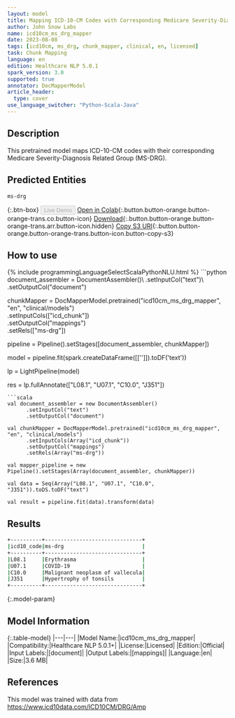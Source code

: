```yaml
---
layout: model
title: Mapping ICD-10-CM Codes with Corresponding Medicare Severity-Diagnosis Related Group (MS-DRG)
author: John Snow Labs
name: icd10cm_ms_drg_mapper
date: 2023-08-08
tags: [icd10cm, ms_drg, chunk_mapper, clinical, en, licensed]
task: Chunk Mapping
language: en
edition: Healthcare NLP 5.0.1
spark_version: 3.0
supported: true
annotator: DocMapperModel
article_header:
  type: cover
use_language_switcher: "Python-Scala-Java"
---
```


## Description

This pretrained model maps ICD-10-CM codes with their corresponding Medicare Severity-Diagnosis Related Group (MS-DRG).

## Predicted Entities

`ms-drg`

{:.btn-box}
<button class="button button-orange" disabled>Live Demo</button>
[Open in Colab](https://colab.research.google.com/github/JohnSnowLabs/spark-nlp-workshop/blob/master/tutorials/Certification_Trainings/Healthcare/26.Chunk_Mapping.ipynb){:.button.button-orange.button-orange-trans.co.button-icon}
[Download](https://s3.amazonaws.com/auxdata.johnsnowlabs.com/clinical/models/icd10cm_ms_drg_mapper_en_5.0.1_3.0_1691506250054.zip){:.button.button-orange.button-orange-trans.arr.button-icon.hidden}
[Copy S3 URI](s3://auxdata.johnsnowlabs.com/clinical/models/icd10cm_ms_drg_mapper_en_5.0.1_3.0_1691506250054.zip){:.button.button-orange.button-orange-trans.button-icon.button-copy-s3}

## How to use



<div class="tabs-box" markdown="1">
{% include programmingLanguageSelectScalaPythonNLU.html %}
```python
document_assembler = DocumentAssembler()\
      .setInputCol("text")\
      .setOutputCol("document")

chunkMapper = DocMapperModel.pretrained("icd10cm_ms_drg_mapper", "en", "clinical/models")\
      .setInputCols(["icd_chunk"])\
      .setOutputCol("mappings")\
      .setRels(["ms-drg"])

pipeline = Pipeline().setStages([document_assembler,
                                 chunkMapper])  

model = pipeline.fit(spark.createDataFrame([['']]).toDF('text')) 

lp = LightPipeline(model)

res = lp.fullAnnotate(["L08.1", "U07.1", "C10.0", "J351"])
```
```scala
val document_assembler = new DocumentAssembler()
      .setInputCol("text")
      .setOutputCol("document")

val chunkMapper = DocMapperModel.pretrained("icd10cm_ms_drg_mapper", "en", "clinical/models")
      .setInputCols(Array("icd_chunk"))
      .setOutputCol("mappings")
      .setRels(Array("ms-drg")) 

val mapper_pipeline = new Pipeline().setStages(Array(document_assembler, chunkMapper))

val data = Seq(Array("L08.1", "U07.1", "C10.0", "J351")).toDS.toDF("text")

val result = pipeline.fit(data).transform(data) 
```
</div>

## Results

```bash
+----------+-------------------------------+
|icd10_code|ms-drg                         |
+----------+-------------------------------+
|L08.1     |Erythrasma                     |
|U07.1     |COVID-19                       |
|C10.0     |Malignant neoplasm of vallecula|
|J351      |Hypertrophy of tonsils         |
+----------+-------------------------------+
```

{:.model-param}
## Model Information

{:.table-model}
|---|---|
|Model Name:|icd10cm_ms_drg_mapper|
|Compatibility:|Healthcare NLP 5.0.1+|
|License:|Licensed|
|Edition:|Official|
|Input Labels:|[document]|
|Output Labels:|[mappings]|
|Language:|en|
|Size:|3.6 MB|

## References

This model was trained with data from https://www.icd10data.com/ICD10CM/DRG/Amp